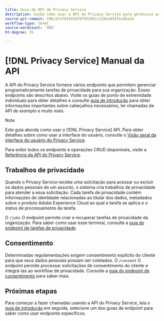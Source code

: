 ```yaml
---
title: Guia da API do Privacy Service
description: Saiba como usar a API do Privacy Service para gerenciar programaticamente tarefas de privacidade para aplicativos Adobe Experience Cloud compatíveis.
source-git-commit: 196147e7691010707953561c110a3934fec8ba1b
workflow-type: tm+mt
source-wordcount: '265'
ht-degree: 3%

---
```


# [!DNL Privacy Service] Manual da API

A API do Privacy Service fornece vários endpoints que permitem gerenciar programaticamente tarefas de privacidade para sua organização. Esses endpoints são descritos abaixo. Visite os guias de ponto de extremidade individuais para obter detalhes e consulte [guia de introdução](./getting-started.md) para obter informações importantes sobre cabeçalhos necessários, ler chamadas de API de exemplo e muito mais.

>[!NOTE]
>
>Este guia aborda como usar o [!DNL Privacy Service] API. Para obter detalhes sobre como usar a interface do usuário, consulte o [Visão geral da interface do usuário do Privacy Service](../ui/overview.md).

Para exibir todos os endpoints e operações CRUD disponíveis, visite a [Referência da API do Privacy Service](https://www.adobe.io/experience-platform-apis/references/privacy-service/).

## Trabalhos de privacidade

Quando o Privacy Service recebe uma solicitação para acessar ou excluir os dados pessoais de um assunto, o sistema cria trabalhos de privacidade para atender a essa solicitação. Cada tarefa de privacidade contém informações de identidade relacionadas ao titular dos dados, metadados sobre o produto Adobe Experience Cloud ao qual a tarefa se aplica e o status de processamento da tarefa.

O `/jobs` O endpoint permite criar e recuperar tarefas de privacidade da organização. Para saber como usar esse terminal, consulte a [guia do endpoint de tarefas de privacidade](./privacy-jobs.md).

## Consentimento

Determinadas regulamentações exigem consentimento explícito do cliente para que seus dados pessoais possam ser coletados. O `/consent` O endpoint permite processar solicitações de consentimento do cliente e integrá-las ao workflow de privacidade. Consulte a [guia do endpoint de consentimento](./consent.md) para saber mais.

## Próximas etapas

Para começar a fazer chamadas usando a API do Privacy Service, leia o [guia de introdução](./getting-started.md) em seguida, selecione um dos guias de endpoint para saber como usar endpoints específicos.

